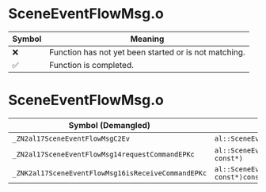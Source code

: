 # SceneEventFlowMsg.o
| Symbol | Meaning 
| ------------- | ------------- 
| :x: | Function has not yet been started or is not matching. 
| :white_check_mark: | Function is completed. 


# SceneEventFlowMsg.o
| Symbol (Demangled) | Symbol (Mangled) | Decompiled? |
| ------------- |  ------------- | ------------- |
| `_ZN2al17SceneEventFlowMsgC2Ev` | `al::SceneEventFlowMsg::SceneEventFlowMsg(void)` | :white_check_mark: |
| `_ZN2al17SceneEventFlowMsg14requestCommandEPKc` | `al::SceneEventFlowMsg::requestCommand(char const*)` | :white_check_mark: |
| `_ZNK2al17SceneEventFlowMsg16isReceiveCommandEPKc` | `al::SceneEventFlowMsg::isReceiveCommand(char const*)const` | :white_check_mark: |
